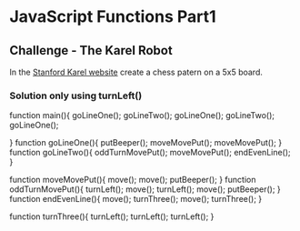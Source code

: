 # JavaScript Functions Part1

## Challenge - The Karel Robot

In the [Stanford Karel website](https://stanford.edu/~cpiech/karel/ide.html) create a chess patern on a 5x5 board.

### Solution only using turnLeft()

function main(){
   goLineOne();
   goLineTwo();
   goLineOne();
   goLineTwo();
   goLineOne();
   
}
function goLineOne(){
   putBeeper();
   moveMovePut();
   moveMovePut();
}
function goLineTwo(){
   oddTurnMovePut();
   moveMovePut();
   endEvenLine();
}

function moveMovePut(){
   move();
   move();
   putBeeper();
}
function oddTurnMovePut(){
   turnLeft();
   move();
   turnLeft();
   move();
   putBeeper();
}
function endEvenLine(){
   move();
   turnThree();
   move();
   turnThree();
}

function turnThree(){
   turnLeft();
   turnLeft();
   turnLeft();
}
